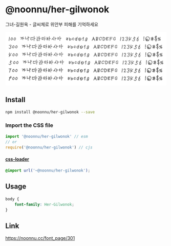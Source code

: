 # @noonnu/her-gilwonok

그녀-길원옥 - 글씨체로 위안부 피해를 기억하세요

![example](./example.png)

## Install

```bash
npm install @noonnu/her-gilwonok --save
```

### Import the CSS file

```js
import '@noonnu/her-gilwonok' // esm
// or
require('@noonnu/her-gilwonok') // cjs
```

#### [css-loader](https://github.com/webpack-contrib/css-loader)

```css
@import url('~@noonnu/her-gilwonok');
```

## Usage

```css
body {
    font-family: Her-Gilwonok;
}
```

## Link

https://noonnu.cc/font_page/301
